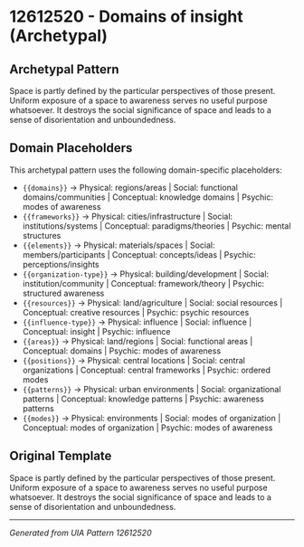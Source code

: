 # 12612520 - Domains of insight (Archetypal)

## Archetypal Pattern

Space is partly defined by the particular perspectives of those present. Uniform exposure of a space to awareness serves no useful purpose whatsoever. It destroys the social significance of space and leads to a sense of disorientation and unboundedness.

## Domain Placeholders

This archetypal pattern uses the following domain-specific placeholders:

- `{{domains}}` → Physical: regions/areas | Social: functional domains/communities | Conceptual: knowledge domains | Psychic: modes of awareness
- `{{frameworks}}` → Physical: cities/infrastructure | Social: institutions/systems | Conceptual: paradigms/theories | Psychic: mental structures
- `{{elements}}` → Physical: materials/spaces | Social: members/participants | Conceptual: concepts/ideas | Psychic: perceptions/insights
- `{{organization-type}}` → Physical: building/development | Social: institution/community | Conceptual: framework/theory | Psychic: structured awareness
- `{{resources}}` → Physical: land/agriculture | Social: social resources | Conceptual: creative resources | Psychic: psychic resources
- `{{influence-type}}` → Physical: influence | Social: influence | Conceptual: insight | Psychic: influence
- `{{areas}}` → Physical: land/regions | Social: functional areas | Conceptual: domains | Psychic: modes of awareness
- `{{positions}}` → Physical: central locations | Social: central organizations | Conceptual: central frameworks | Psychic: ordered modes
- `{{patterns}}` → Physical: urban environments | Social: organizational patterns | Conceptual: knowledge patterns | Psychic: awareness patterns
- `{{modes}}` → Physical: environments | Social: modes of organization | Conceptual: modes of organization | Psychic: modes of awareness

## Original Template

Space is partly defined by the particular perspectives of those present. Uniform exposure of a space to awareness serves no useful purpose whatsoever. It destroys the social significance of space and leads to a sense of disorientation and unboundedness.

---
*Generated from UIA Pattern 12612520*
